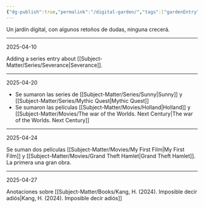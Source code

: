 ```yaml
---
{"dg-publish":true,"permalink":"/digital-garden/","tags":["gardenEntry"]}
---
```


Un jardín digital,
con algunos retoños de dudas, 
ninguna crecerá. 

---
2025-04-10

Adding a series entry about [[Subject-Matter/Series/Severance\|Severance]].

---
2025-04-20

- Se sumaron las series de [[Subject-Matter/Series/Sunny\|Sunny]] y [[Subject-Matter/Series/Mythic Quest\|Mythic Quest]]
- Se sumaron las películas [[Subject-Matter/Movies/Holland\|Holland]] y [[Subject-Matter/Movies/The war of the Worlds. Next Century\|The war of the Worlds. Next Century]]
---
2025-04-24

Se suman dos películas [[Subject-Matter/Movies/My First Film\|My First Film]] y [[Subject-Matter/Movies/Grand Theft Hamlet\|Grand Theft Hamlet]]. La primera una gran obra. 

---
2025-04-27

Anotaciones sobre [[Subject-Matter/Books/Kang, H. (2024). Imposible decir adiós\|Kang, H. (2024). Imposible decir adiós]]











